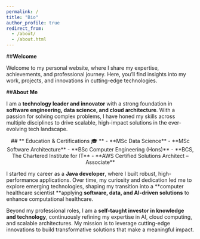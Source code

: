 ```yaml
---
permalink: /
title: "Bio"
author_profile: true
redirect_from: 
  - /about/
  - /about.html
---
```


##**Welcome** 

Welcome to my personal website, where I share my expertise, achievements, and professional journey. Here, you’ll find insights into my work, projects, and innovations in cutting-edge technologies.

##**About Me**

I am a **technology leader and innovator** with a strong foundation in **software engineering, data science, and cloud architecture**. With a passion for solving complex problems, I have honed my skills across multiple disciplines to drive scalable, high-impact solutions in the ever-evolving tech landscape.

<div align="center">
## ** Education & Certifications 🎓 **
- **MSc Data Science**  
- **MSc Software Architecture**  
- **BSc Computer Engineering (Hons)**  
- **BCS, The Chartered Institute for IT**  
- **AWS Certified Solutions Architect – Associate**  
</div>

I started my career as a **Java developer**, where I built robust, high-performance applications. Over time, my curiosity and dedication led me to explore emerging technologies, shaping my transition into a **computer healthcare scientist **applying **software, data, and AI-driven solutions** to enhance computational healthcare.

Beyond my professional roles, I am a **self-taught investor in knowledge and technology**, continuously refining my expertise in AI, cloud computing, and scalable architectures. My mission is to leverage cutting-edge innovations to build transformative solutions that make a meaningful impact.
